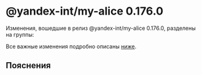 # @yandex-int/my-alice 0.176.0

<!-- ЧЕЛОВЕЧЕСКОЕ ВСТУПЛЕНИЕ -->

Изменения, вошедшие в релиз @yandex-int/my-alice 0.176.0, разделены на группы:

Все важные изменения подробно описаны [ниже](#Пояснения).

## Пояснения

